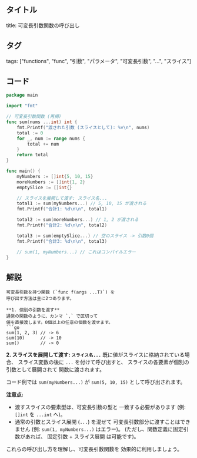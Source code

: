## タイトル
title: 可変長引数関数の呼び出し

## タグ
tags: ["functions", "func", "引数", "パラメータ", "可変長引数", "...", "スライス"]

## コード
```go
package main

import "fmt"

// 可変長引数関数 (再掲)
func sum(nums ...int) int {
	fmt.Printf("渡された引数 (スライスとして): %v\n", nums)
	total := 0
	for _, num := range nums {
		total += num
	}
	return total
}

func main() {
	myNumbers := []int{5, 10, 15}
	moreNumbers := []int{1, 2}
	emptySlice := []int{}

	// スライスを展開して渡す: スライス名...
	total1 := sum(myNumbers...) // 5, 10, 15 が渡される
	fmt.Printf("合計1: %d\n\n", total1)

	total2 := sum(moreNumbers...) // 1, 2 が渡される
	fmt.Printf("合計2: %d\n\n", total2)

	total3 := sum(emptySlice...) // 空のスライス -> 引数0個
	fmt.Printf("合計3: %d\n\n", total3)

	// sum(1, myNumbers...) // これはコンパイルエラー
}

```

## 解説
```text
可変長引数を持つ関数 (`func f(args ...T)`) を
呼び出す方法は主に2つあります。

**1. 個別の引数を渡す**
通常の関数のように、カンマ `,` で区切って
値を直接渡します。0個以上の任意の個数を渡せます。
```go
sum(1, 2, 3) // -> 6
sum(10)      // -> 10
sum()        // -> 0
```

**2. スライスを展開して渡す: `スライス名...`**
既に値がスライスに格納されている場合、
スライス変数の後に `...` を付けて呼び出すと、
スライスの各要素が個別の引数として展開されて
関数に渡されます。

コード例では `sum(myNumbers...)` が
`sum(5, 10, 15)` として呼び出されます。

**注意点:**
*   渡すスライスの要素型は、可変長引数の型と
    一致する必要があります (例: `[]int` を `...int` へ)。
*   通常の引数とスライス展開 (`...`) を混ぜて
    可変長引数部分に渡すことはできません
    (例: `sum(1, myNumbers...)` はエラー)。
    (ただし、関数定義に固定引数があれば、
    固定引数 + スライス展開 は可能です)。

これらの呼び出し方を理解し、可変長引数関数を
効果的に利用しましょう。